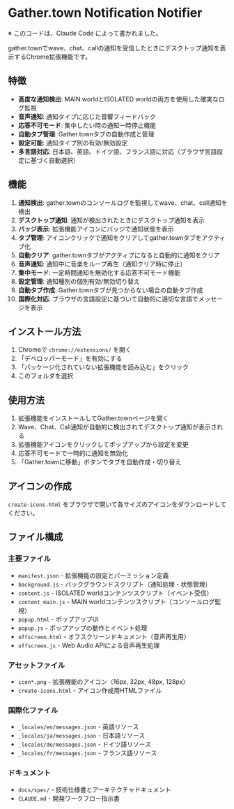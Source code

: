 # Gather.town Notification Notifier

※ このコードは、Claude Code によって書かれました。

gather.townでwave、chat、callの通知を受信したときにデスクトップ通知を表示するChrome拡張機能です。

## 特徴

- **高度な通知検出**: MAIN worldとISOLATED worldの両方を使用した確実なログ監視
- **音声通知**: 通知タイプに応じた音響フィードバック
- **応答不可モード**: 集中したい時の通知一時停止機能
- **自動タブ管理**: Gather.townタブの自動作成と管理
- **設定可能**: 通知タイプ別の有効/無効設定
- **多言語対応**: 日本語、英語、ドイツ語、フランス語に対応（ブラウザ言語設定に基づく自動選択）

## 機能

1. **通知検出**: gather.townのコンソールログを監視してwave、chat、call通知を検出
2. **デスクトップ通知**: 通知が検出されたときにデスクトップ通知を表示
3. **バッジ表示**: 拡張機能アイコンにバッジで通知状態を表示
4. **タブ管理**: アイコンクリックで通知をクリアしてgather.townタブをアクティブ化
5. **自動クリア**: gather.townタブがアクティブになると自動的に通知をクリア
6. **音声通知**: 通知中に音楽をループ再生（通知クリア時に停止）
7. **集中モード**: 一定時間通知を無効化する応答不可モード機能
8. **設定管理**: 通知種別の個別有効/無効切り替え
9. **自動タブ作成**: Gather.townタブが見つからない場合の自動タブ作成
10. **国際化対応**: ブラウザの言語設定に基づいて自動的に適切な言語でメッセージを表示

## インストール方法

1. Chromeで `chrome://extensions/` を開く
2. 「デベロッパーモード」を有効にする
3. 「パッケージ化されていない拡張機能を読み込む」をクリック
4. このフォルダを選択

## 使用方法

1. 拡張機能をインストールしてGather.townページを開く
2. Wave、Chat、Call通知が自動的に検出されてデスクトップ通知が表示される
3. 拡張機能アイコンをクリックしてポップアップから設定を変更
4. 応答不可モードで一時的に通知を無効化
5. 「Gather.townに移動」ボタンでタブを自動作成・切り替え

## アイコンの作成

`create-icons.html` をブラウザで開いて各サイズのアイコンをダウンロードしてください。

## ファイル構成

### 主要ファイル
- `manifest.json` - 拡張機能の設定とパーミッション定義
- `background.js` - バックグラウンドスクリプト（通知処理・状態管理）
- `content.js` - ISOLATED worldコンテンツスクリプト（イベント受信）
- `content_main.js` - MAIN worldコンテンツスクリプト（コンソールログ監視）
- `popup.html` - ポップアップUI
- `popup.js` - ポップアップの動作とイベント処理
- `offscreen.html` - オフスクリーンドキュメント（音声再生用）
- `offscreen.js` - Web Audio APIによる音声再生処理

### アセットファイル
- `icon*.png` - 拡張機能のアイコン（16px, 32px, 48px, 128px）
- `create-icons.html` - アイコン作成用HTMLファイル

### 国際化ファイル
- `_locales/en/messages.json` - 英語リソース
- `_locales/ja/messages.json` - 日本語リソース
- `_locales/de/messages.json` - ドイツ語リソース
- `_locales/fr/messages.json` - フランス語リソース

### ドキュメント
- `docs/spec/` - 技術仕様書とアーキテクチャドキュメント
- `CLAUDE.md` - 開発ワークフロー指示書
